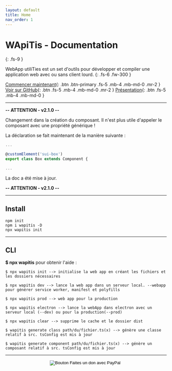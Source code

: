```yaml
---
layout: default
title: Home
nav_order: 1
---
```


# WApiTis - Documentation
{: .fs-9 }

WebApp utiliTies est un set d'outils pour développer et compiler une application web avec ou sans client lourd.
{: .fs-6 .fw-300 }

[Commencer maintenant](./docs/pages/getstarted.md){: .btn .btn-primary .fs-5 .mb-4 .mb-md-0 .mr-2 } [Voir sur GitHub](https://github.com/NicolasBoyer/wapitis){: .btn .fs-5 .mb-4 .mb-md-0 .mr-2 } [Présentation](https://github.com/NicolasBoyer/wapitis/blob/master/README.md){: .btn .fs-5 .mb-4 .mb-md-0 }

---

**-- ATTENTION - v2.1.0 --**

Changement dans la création du composant. Il n'est plus utile d'appeler le composant avec une propriété générique !

La déclaration se fait maintenant de la manière suivante :

```Typescript
...

@customElement('sui-box')
export class Box extends Component {

...
```

La doc a été mise à jour.

**-- ATTENTION - v2.1.0 --**

---

## Install

    npm init
    npm i wapitis -D
    npx wapitis init

---

## CLI

**$ npx wapitis** pour obtenir l'aide :

    $ npx wapitis init --> initialise la web app en créant les fichiers et les dossiers nécessaires

    $ npx wapitis dev --> lance la web app dans un serveur local. --webapp pour générer service worker, manifest et polyfills

    $ npx wapitis prod --> web app pour la production

    $ npx wapitis electron --> lance la webApp dans electron avec un serveur local (--dev) ou pour la production(--prod)

    $ npx wapitis clear --> supprime le cache et le dossier dist

    $ wapitis generate class path/du/fichier.ts(x) --> génère une classe relatif à src. tsConfig est mis à jour

    $ wapitis generate component path/du/fichier.ts(x) --> génère un composant relatif à src. tsConfig est mis à jour

---

<form action="https://www.paypal.com/cgi-bin/webscr" style="text-align:center;" method="post" target="_top">
<input type="hidden" name="cmd" value="_donations" />
<input type="hidden" name="business" value="5CCGZ6XMY872Q" />
<input type="hidden" name="currency_code" value="EUR" />
<input type="image" src="https://www.paypalobjects.com/fr_FR/FR/i/btn/btn_donateCC_LG.gif" border="0" name="submit" title="PayPal - The safer, easier way to pay online!" alt="Bouton Faites un don avec PayPal" />
<img alt="" border="0" src="https://www.paypal.com/fr_FR/i/scr/pixel.gif" width="1" height="1" />
</form>